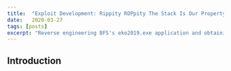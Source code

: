```yaml
---
title:  "Exploit Development: Rippity ROPpity The Stack Is Our Property- Blue Frost Security eko2019.exe Full ASLR and DEP Bypass on Windows 10 x64"
date:   2020-03-27
tags: [posts]
excerpt: "Reverse engineering BFS's eko2019.exe application and obtaining an ASLR bypass via an arbitrary read primitive"
---
```

Introduction
---

